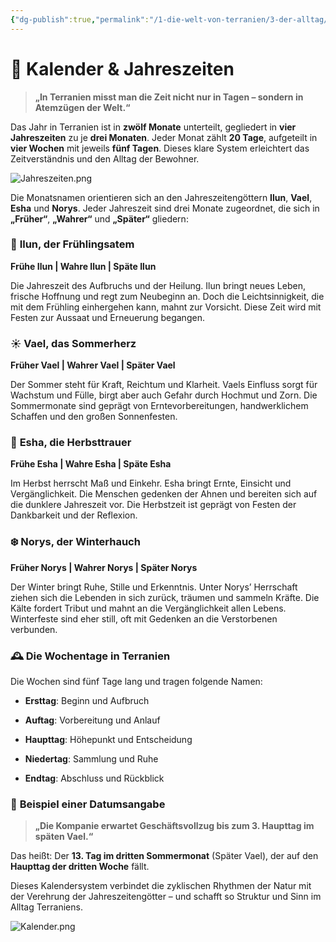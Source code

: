 ```yaml
---
{"dg-publish":true,"permalink":"/1-die-welt-von-terranien/3-der-alltag/kalender-and-jahreszeiten/"}
---
```


# 📆 **Kalender & Jahreszeiten**

> **„In Terranien misst man die Zeit nicht nur in Tagen – sondern in Atemzügen der Welt.“**

Das Jahr in Terranien ist in **zwölf Monate** unterteilt, gegliedert in **vier Jahreszeiten** zu je **drei Monaten**. Jeder Monat zählt **20 Tage**, aufgeteilt in **vier Wochen** mit jeweils **fünf Tagen**.
Dieses klare System erleichtert das Zeitverständnis und den Alltag der Bewohner.

![Jahreszeiten.png](/img/user/4%20Dateien/Illustrationen/Jahreszeiten.png)

Die Monatsnamen orientieren sich an den Jahreszeitengöttern **Ilun**, **Vael**, **Esha** und **Norys**. Jeder Jahreszeit sind drei Monate zugeordnet, die sich in **„Früher“**, **„Wahrer“** und **„Später“** gliedern:


### 🌱 **Ilun, der Frühlingsatem**

**Frühe Ilun | Wahre Ilun | Späte Ilun**

Die Jahreszeit des Aufbruchs und der Heilung. Ilun bringt neues Leben, frische Hoffnung und regt zum Neubeginn an. Doch die Leichtsinnigkeit, die mit dem Frühling einhergehen kann, mahnt zur Vorsicht. Diese Zeit wird mit Festen zur Aussaat und Erneuerung begangen.



### ☀️ **Vael, das Sommerherz**

**Früher Vael | Wahrer Vael | Später Vael**

Der Sommer steht für Kraft, Reichtum und Klarheit. Vaels Einfluss sorgt für Wachstum und Fülle, birgt aber auch Gefahr durch Hochmut und Zorn. Die Sommermonate sind geprägt von Erntevorbereitungen, handwerklichem Schaffen und den großen Sonnenfesten.



### 🍂 **Esha, die Herbsttrauer**

**Frühe Esha | Wahre Esha | Späte Esha**

Im Herbst herrscht Maß und Einkehr. Esha bringt Ernte, Einsicht und Vergänglichkeit. Die Menschen gedenken der Ahnen und bereiten sich auf die dunklere Jahreszeit vor. Die Herbstzeit ist geprägt von Festen der Dankbarkeit und der Reflexion.



### ❄️ **Norys, der Winterhauch**

**Früher Norys | Wahrer Norys | Später Norys**

Der Winter bringt Ruhe, Stille und Erkenntnis. Unter Norys’ Herrschaft ziehen sich die Lebenden in sich zurück, träumen und sammeln Kräfte. Die Kälte fordert Tribut und mahnt an die Vergänglichkeit allen Lebens. Winterfeste sind eher still, oft mit Gedenken an die Verstorbenen verbunden.



### 🕰️ **Die Wochentage in Terranien**

Die Wochen sind fünf Tage lang und tragen folgende Namen:

- **Ersttag**: Beginn und Aufbruch

- **Auftag**: Vorbereitung und Anlauf

- **Haupttag**: Höhepunkt und Entscheidung

- **Niedertag**: Sammlung und Ruhe

- **Endtag**: Abschluss und Rückblick


### 📖 **Beispiel einer Datumsangabe**

> **„Die Kompanie erwartet Geschäftsvollzug bis zum 3. Haupttag im späten Vael.“**

Das heißt: Der **13. Tag im dritten Sommermonat** (Später Vael), der auf den **Haupttag der dritten Woche** fällt.

Dieses Kalendersystem verbindet die zyklischen Rhythmen der Natur mit der Verehrung der Jahreszeitengötter – und schafft so Struktur und Sinn im Alltag Terraniens.

![Kalender.png](/img/user/4%20Dateien/Illustrationen/Kalender.png)
